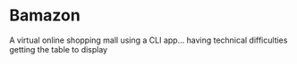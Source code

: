# Bamazon

A virtual online shopping mall using a CLI app... having technical difficulties getting the table to display
